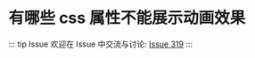 # 有哪些 css 属性不能展示动画效果



::: tip Issue 
 欢迎在 Issue 中交流与讨论: [Issue 319](https://github.com/shfshanyue/Daily-Question/issues/319) 
:::



